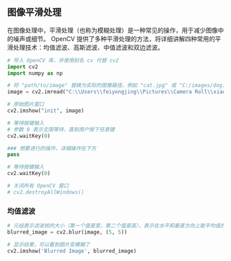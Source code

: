 ## 图像平滑处理
在图像处理中，平滑处理（也称为模糊处理）是一种常见的操作，用于减少图像中的噪声或细节。
OpenCV 提供了多种平滑处理的方法，将详细讲解四种常用的平滑处理技术：均值滤波、高斯滤波、中值滤波和双边滤波。
~~~python
# 导入 OpenCV 库，并使用别名 cv 代替 cv2
import cv2
import numpy as np

# 将 "path/to/image" 替换为实际的图像路径，例如 "cat.jpg" 或 "C:/images/dog.png"
image = cv2.imread("C:\\Users\\feiyongjing\\Pictures\\Camera Roll\\xiao.jpeg")

# 原始图片窗口
cv2.imshow("init", image)

# 等待按键输入
# 参数 0 表示无限等待，直到用户按下任意键
cv2.waitKey(0)

### 想要进行的操作，详细操作在下方
pass

# 等待按键输入
cv2.waitKey(0)

# 关闭所有 OpenCV 窗口
# cv2.destroyAllWindows()
~~~

### 均值滤波
~~~python
# 元组表示滤波核的大小（第一个值是宽，第二个值是高），表示在水平和垂直方向上取平均值的范围（注意是总宽度和总高度，即以这个像素为中心周围5*5范围像素的像素值的平均值），每个像素都按照这个进行计算获得新的像素值，然后形成新的图片
blurred_image = cv2.blur(image, (5, 5))

# 显示结果，可以看到图片变模糊了
cv2.imshow('Blurred Image', blurred_image)
~~~